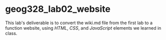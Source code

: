 # geog328_lab02_website

This lab's deliverable is to convert the wiki.md file from the first lab to a function website, 
using *HTML*, *CSS*, and *JavaScript* elements we learned in class. 